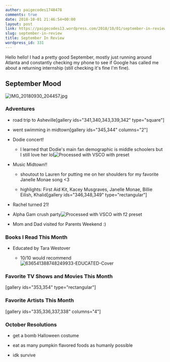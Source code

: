 ```yaml
---
author: paigecodes1748478
comments: true
date: 2018-10-01 21:46:54+00:00
layout: post
link: https://paigecodes13.wordpress.com/2018/10/01/september-in-review/
slug: september-in-review
title: September In Review
wordpress_id: 331
---
```


Hello hello! I had a pretty good September, mostly just running around Atlanta and constantly checking my phone to see if Google has called me about a returning internship (still checking it's fine I'm fine).


## September Mood


![IMG_20180930_204457.jpg](https://paigecodes13.files.wordpress.com/2018/10/img_20180930_204457.jpg)


### Adventures





	
  * road trip to Asheville[gallery ids="341,340,343,339,342" type="square"]

	
  * went swimming in midtown[gallery ids="345,344" columns="2"]

	
  * Dodie concert!

	
    * I learned that Dodie's main fan demographic is middle schoolers but I still love her lol![Processed with VSCO with  preset](https://paigecodes13.files.wordpress.com/2018/10/2018-09-14-09-00-48-1.jpg)




	
  * Music Midtown!!

	
    * shoutout to Lauren for putting me on her shoulders for my favorite Janelle Monae song <3

	
    * highlights: First Aid Kit, Kacey Musgraves, Janelle Monae, Billie Eilish, Khalid[gallery ids="346,348,349" type="rectangular"]




	
  * Rachel turned 21!

	
  * Alpha Gam crush party![Processed with VSCO with f2 preset](https://paigecodes13.files.wordpress.com/2018/10/2018-09-21-11-44-51-1.jpg)

	
  * Mom and Dad visited for Parents Weekend :)




### Books I Read This Month





	
  * Educated by Tara Westover

	
    * 10/10 would recommend ![636541388748249933-EDUCATED-Cover](https://paigecodes13.files.wordpress.com/2018/10/636541388748249933-educated-cover.jpg)







### Favorite TV Shows and Movies This Month


[gallery ids="353,354" type="rectangular"]


### Favorite Artists This Month


[gallery ids="335,336,337,338" columns="4"]








### October Resolutions





	
  * get a bomb Halloween costume

	
  * eat as many pumpkin flavored foods as humanly possible

	
  * idk survive










































